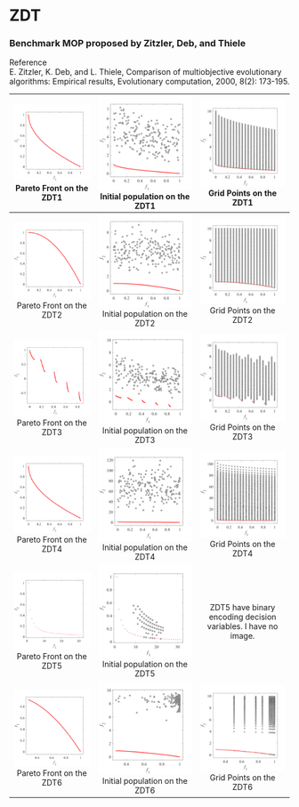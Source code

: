 # ZDT
### Benchmark MOP proposed by Zitzler, Deb, and Thiele  
Reference  
E. Zitzler, K. Deb, and L. Thiele, Comparison of multiobjective
evolutionary algorithms: Empirical results, Evolutionary computation,
2000, 8(2): 173-195.
 
|![image](../../image/ZDT1_M2PF.svg)Pareto Front on the ZDT1|![image](../../image/ZDT1_M2Init.svg)Initial population on the ZDT1|![image](../../image/ZDT1_M2Grid.svg)Grid Points on the ZDT1|
|:-:|:-:|:-:|
|![image](../../image/ZDT2_M2PF.svg)Pareto Front on the ZDT2|![image](../../image/ZDT2_M2Init.svg)Initial population on the ZDT2|![image](../../image/ZDT2_M2Grid.svg)Grid Points on the ZDT2|
|![image](../../image/ZDT3_M2PF.svg)Pareto Front on the ZDT3|![image](../../image/ZDT3_M2Init.svg)Initial population on the ZDT3|![image](../../image/ZDT3_M2Grid.svg)Grid Points on the ZDT3|
|![image](../../image/ZDT4_M2PF.svg)Pareto Front on the ZDT4|![image](../../image/ZDT4_M2Init.svg)Initial population on the ZDT4|![image](../../image/ZDT4_M2Grid.svg)Grid Points on the ZDT4|
|![image](../../image/ZDT5_M2PF.svg)Pareto Front on the ZDT5|![image](../../image/ZDT5_M2Init.svg)Initial population on the ZDT5|ZDT5 have binary encoding decision variables. I have no image.|
|![image](../../image/ZDT6_M2PF.svg)Pareto Front on the ZDT6|![image](../../image/ZDT6_M2Init.svg)Initial population on the ZDT6|![image](../../image/ZDT6_M2Grid.svg)Grid Points on the ZDT6|
